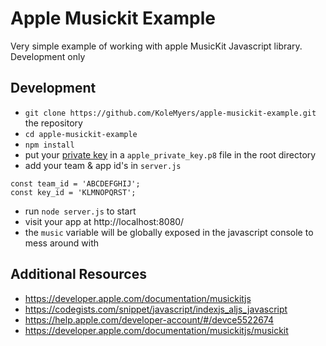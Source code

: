 # Apple Musickit Example

Very simple example of working with apple MusicKit Javascript library. Development only


## Development
- `git clone https://github.com/KoleMyers/apple-musickit-example.git` the repository
- `cd apple-musickit-example`
- `npm install`
 - put your [private key](https://help.apple.com/developer-account/#/devce5522674) in a `apple_private_key.p8` file in the root directory
 - add your team & app id's in `server.js`  

```
const team_id = 'ABCDEFGHIJ';
const key_id = 'KLMNOPQRST';
```

- run `node server.js` to start
- visit your app at http://localhost:8080/
- the `music` variable will be globally exposed in the javascript console to mess around with

## Additional Resources 
 - https://developer.apple.com/documentation/musickitjs
 - https://codegists.com/snippet/javascript/indexjs_aljs_javascript
 - https://help.apple.com/developer-account/#/devce5522674
 - https://developer.apple.com/documentation/musickitjs/musickit
 
